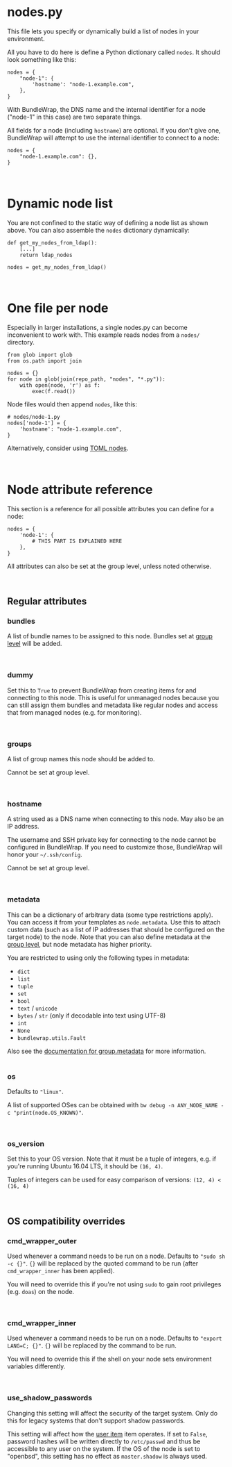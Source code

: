 # nodes.py

This file lets you specify or dynamically build a list of nodes in your environment.

All you have to do here is define a Python dictionary called `nodes`. It should look something like this:

	nodes = {
	    "node-1": {
	        'hostname': "node-1.example.com",
	    },
	}



With BundleWrap, the DNS name and the internal identifier for a node ("node-1" in this case) are two separate things.

All fields for a node (including `hostname`) are optional. If you don't give one, BundleWrap will attempt to use the internal identifier to connect to a node:

	nodes = {
	    "node-1.example.com": {},
	}

<br>

# Dynamic node list

You are not confined to the static way of defining a node list as shown above. You can also assemble the `nodes` dictionary dynamically:

	def get_my_nodes_from_ldap():
	    [...]
	    return ldap_nodes

	nodes = get_my_nodes_from_ldap()
<br>

# One file per node

Especially in larger installations, a single nodes.py can become inconvenient to work with. This example reads nodes from a `nodes/` directory.

	from glob import glob
	from os.path import join

	nodes = {}
	for node in glob(join(repo_path, "nodes", "*.py")):
	    with open(node, 'r') as f:
	        exec(f.read())

Node files would then append `nodes`, like this:

	# nodes/node-1.py
	nodes['node-1'] = {
		'hostname': "node-1.example.com",
	}

Alternatively, consider using [TOML nodes](../guide/toml.md).

<br>

# Node attribute reference

This section is a reference for all possible attributes you can define for a node:

	nodes = {
	    'node-1': {
	        # THIS PART IS EXPLAINED HERE
	    },
	}

All attributes can also be set at the group level, unless noted otherwise.

<br>

## Regular attributes

### bundles

A list of bundle names to be assigned to this node. Bundles set at [group level](groups.py.md) will be added.

<br>

### dummy

Set this to `True` to prevent BundleWrap from creating items for and connecting to this node. This is useful for unmanaged nodes because you can still assign them bundles and metadata like regular nodes and access that from managed nodes (e.g. for monitoring).

<br>

### groups

A list of group names this node should be added to.

Cannot be set at group level.

<br>

### hostname

A string used as a DNS name when connecting to this node. May also be an IP address.

<div class="alert alert-info">The username and SSH private key for connecting to the node cannot be configured in BundleWrap. If you need to customize those, BundleWrap will honor your <code>~/.ssh/config</code>.</div>

Cannot be set at group level.

<br>

### metadata

This can be a dictionary of arbitrary data (some type restrictions apply). You can access it from your templates as `node.metadata`. Use this to attach custom data (such as a list of IP addresses that should be configured on the target node) to the node. Note that you can also define metadata at the [group level](groups.py.md#metadata), but node metadata has higher priority.

You are restricted to using only the following types in metadata:

* `dict`
* `list`
* `tuple`
* `set`
* `bool`
* `text` / `unicode`
* `bytes` / `str` (only if decodable into text using UTF-8)
* `int`
* `None`
* `bundlewrap.utils.Fault`

<div class="alert alert-info">Also see the <a href="../groups.py#metadata">documentation for group.metadata</a> for more information.</div>

<br>

### os

Defaults to `"linux"`.

A list of supported OSes can be obtained with `bw debug -n ANY_NODE_NAME -c "print(node.OS_KNOWN)"`.

<br>

### os_version

Set this to your OS version. Note that it must be a tuple of integers, e.g. if you're running Ubuntu 16.04 LTS, it should be `(16, 4)`.

Tuples of integers can be used for easy comparison of versions: `(12, 4) < (16, 4)`

<br>

## OS compatibility overrides

### cmd_wrapper_outer

Used whenever a command needs to be run on a node. Defaults to `"sudo sh -c {}"`. `{}` will be replaced by the quoted command to be run (after `cmd_wrapper_inner` has been applied).

You will need to override this if you're not using `sudo` to gain root privileges (e.g. `doas`) on the node.

<br>

### cmd_wrapper_inner

Used whenever a command needs to be run on a node. Defaults to `"export LANG=C; {}"`. `{}` will be replaced by the command to be run.

You will need to override this if the shell on your node sets environment variables differently.

<br>

### use_shadow_passwords

<div class="alert alert-warning">Changing this setting will affect the security of the target system. Only do this for legacy systems that don't support shadow passwords.</div>

This setting will affect how the [user item](../items/user.md) item operates. If set to `False`, password hashes will be written directly to `/etc/passwd` and thus be accessible to any user on the system. If the OS of the node is set to "openbsd", this setting has no effect as `master.shadow` is always used.
